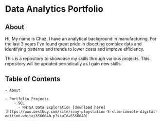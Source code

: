 # Data Analytics Portfolio
## About

Hi, My name is Chaz. I have an analytical background in manufacturing. For the last 3 years I've found great pride in disecting complex data and identifying patterns and trends to lower costs and improve efficiency.

This is a repository to showcase my skills through various projects. This repository will be updated periodically as I gain new skills.

## Table of Contents
    - About
   
    - Portfolio Projects
        - SQL
          - NHTSA Data Exploration [download here](https://www.bestbuy.com/site/sony-playstation-5-slim-console-digital-edition-white/6566040.p?skuId=6566040)
          





